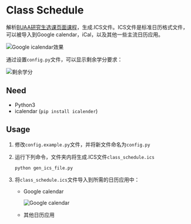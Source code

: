 # Class Schedule

解析[BUAA研究生选课页面课程](http://gsmis.buaa.edu.cn/)，生成.ICS文件。ICS文件是标准日历格式文件，可以被导入到Google calendar，iCal，以及其他一些主流日历应用。

![Google icalendar效果](https://tva1.sinaimg.cn/large/006y8mN6ly1g6ziz237c8j31fx0u042n.jpg)

通过设置`config.py`文件，可以显示剩余学分要求：

![剩余学分](https://tva1.sinaimg.cn/large/006y8mN6ly1g6zztfeq8mj30sg09u0tn.jpg)

## Need

- Python3
- icalendar (`pip install icalender`)

## Usage

1. 修改`config.example.py`文件，并将新文件命名为`config.py`

2. 运行下列命令，文件夹内将生成.ICS文件`class_schedule.ics`

   ```bash
   python gen_ics_file.py
   ```

5. 将`class_schedule.ics`文件导入到所需的日历应用中：

   - Google calendar
   
     ![Google calendar](https://tva1.sinaimg.cn/large/006y8mN6ly1g6zizxwh2aj31720lqq39.jpg)
   
   - 其他日历应用
   


